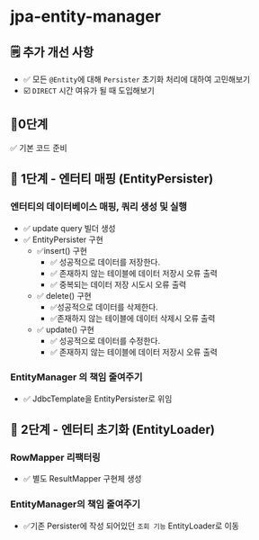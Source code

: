 # jpa-entity-manager

## 🗒 추가 개선 사항
- ✅️ 모든 ```@Entity```에 대해 ```Persister``` 초기화 처리에 대하여 고민해보기
- ☑️ ```DIRECT``` 시간 여유가 될 때 도입해보기

## 📍0단계
✅ 기본 코드 준비

## 📍 1단계 - 엔터티 매핑 (EntityPersister)
### 엔터티의 데이터베이스 매핑, 쿼리 생성 및 실행
- ✅ update query 빌더 생성
- ✅ EntityPersister 구현
  - ✅️insert() 구현
    - ✅️ 성공적으로 데이터를 저장한다.
    - ✅️ 존재하지 않는 테이블에 데이터 저장시 오류 출력
    - ✅️ 중복되는 데이터 저장 시도시 오류 출력
  - ✅️ delete() 구현
    - ✅️성공적으로 데이터를 삭제한다.
    - ✅️존재하지 않는 테이블에 데이터 삭제시 오류 출력
  - ✅ update() 구현
    - ✅️ 성공적으로 데이터를 수정한다.
    - ✅️ 존재하지 않는 테이블에 데이터 저장시 오류 출력

### EntityManager 의 책임 줄여주기
- ✅ JdbcTemplate을 EntityPersister로 위임


## 📍 2단계 - 엔터티 초기화 (EntityLoader)
### RowMapper 리팩터링
- ✅ 별도 ResultMapper 구현체 생성

### EntityManager의 책임 줄여주기
- ✅기존 Persister에 작성 되어있던 ```조회 기능``` EntityLoader로 이동
